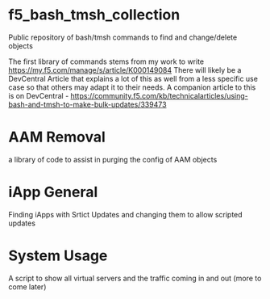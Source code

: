 # f5_bash_tmsh_collection
Public repository of bash/tmsh commands to find and change/delete objects

The first library of commands stems from my work to write https://my.f5.com/manage/s/article/K000149084 
There will likely be a DevCentral Article that explains a lot of this as well from a less specific use case so that others may adapt it to their needs.
A companion article to this is on DevCentral - https://community.f5.com/kb/technicalarticles/using-bash-and-tmsh-to-make-bulk-updates/339473 

# AAM Removal
a library of code to assist in purging the config of AAM objects

# iApp General
Finding iApps with Srtict Updates and changing them to allow scripted updates

# System Usage
A script to show all virtual servers and the traffic coming in and out (more to come later)